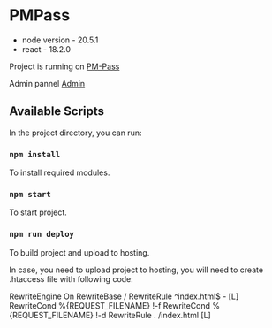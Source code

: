 # PMPass

- node version - 20.5.1
- react - 18.2.0

Project is running on [PM-Pass](https://pm-pass.kz/)

Admin pannel [Admin](https://admin.pm-pass.kz)

## Available Scripts

In the project directory, you can run:

### `npm install`

To install required modules.

### `npm start`

To start project.

### `npm run deploy`

To build project and upload to hosting.

In case, you need to upload project to hosting, you will need to create .htaccess file with following code:

RewriteEngine On
RewriteBase /
RewriteRule ^index\.html$ - [L]
RewriteCond %{REQUEST_FILENAME} !-f
RewriteCond %{REQUEST_FILENAME} !-d
RewriteRule . /index.html [L]

